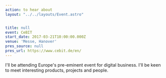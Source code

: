 ```yaml
---
action: to hear about
layout: "../../layouts/Event.astro"


title: null
event: CeBIT
start_date: 2017-03-21T10:00:00.000Z
venue: 'Messe, Hanover'
pres_source: null
pres_url: https://www.cebit.de/en/
---
```


I'll be attending Europe's pre-eminent event for digital business. I'll be keen to meet interesting products, projects and people.
